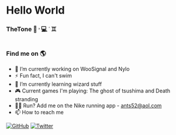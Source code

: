 # Hello World

### TheTone 🐧 ˒ 💻 ˓ ♊︎

<img src="https://i.pinimg.com/originals/e0/c4/74/e0c4745ee07489804c3ac7bafec89d45.jpg" alt="">

### Find me on 🌎 

- 🔭 I’m currently working on WooSignal and Nylo
- ⚡ Fun fact, I can't swim
- 🌱 I’m currently learning wizard stuff
- 🎮 Current games I'm playing: The ghost of tsushima and Death stranding
- 🏃‍♂️ Run? Add me on the Nike running app - ants52@aol.com
- 📫 How to reach me

<p align="left">
	<a href="https://github.com/agordn52"><img src="https://img.shields.io/github/followers/terrytangyuan.svg?label=GitHub&style=social" alt="GitHub"></a>
	<a href="https://twitter.com/anthonygordn"><img src="https://img.shields.io/twitter/follow/TerryTangYuan?label=Twitter&style=social" alt="Twitter"></a>
</p>
